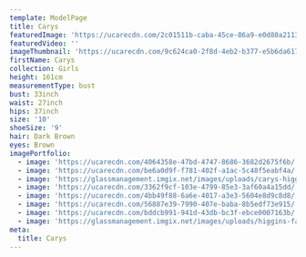 ```yaml
---
template: ModelPage
title: Carys
featuredImage: 'https://ucarecdn.com/2c01511b-caba-45ce-86a9-e0d80a21131c/'
featuredVideo: ''
imageThumbnail: 'https://ucarecdn.com/9c624ca0-2f8d-4eb2-b377-e5b6da617954/'
firstName: Carys
collection: Girls
height: 161cm
measurementType: bust
bust: 33inch
waist: 27inch
hips: 37inch
size: '10'
shoeSize: '9'
hair: Dark Brown
eyes: Brown
imagePortfolio:
  - image: 'https://ucarecdn.com/4064358e-47bd-4747-8686-3682d2675f6b/'
  - image: 'https://ucarecdn.com/be6a0d9f-f781-402f-a1ac-5c48f5eabf4a/'
  - image: 'https://glassmanagement.imgix.net/images/uploads/carys-higgins-14.jpg'
  - image: 'https://ucarecdn.com/3362f9cf-103e-4799-85e3-3af60a4a15dd/'
  - image: 'https://ucarecdn.com/4bb49f88-6a6e-4017-a3e3-5604e8d9c8d8/'
  - image: 'https://ucarecdn.com/56887e39-7990-407e-baba-8b5edf73e915/'
  - image: 'https://ucarecdn.com/bddcb991-941d-43db-bc3f-ebce0007163b/'
  - image: 'https://glassmanagement.imgix.net/images/uploads/higgins-family.jpg'
meta:
  title: Carys
---
```


